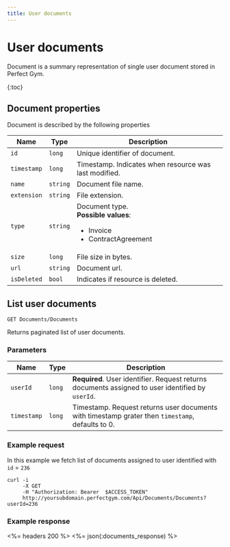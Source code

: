 ```yaml
---
title: User documents
---
```


# User documents

Document is a summary representation of single user document stored in Perfect Gym.

{:toc}


## <a name="properties"></a>Document properties

Document is described by the following properties

Name            | Type      					| Description
----------------|-------------------------------|----------------------
`id`            |`long`     					| Unique identifier of document.
`timestamp`    	|`long`     					| Timestamp. Indicates when resource was last modified.
`name`	    	|`string`   					| Document file name.
`extension`    	|`string`   					| File extension.
`type`	    	|`string`   					| Document type. <br><strong>Possible values</strong>: <br><ul><li>Invoice</li><li>ContractAgreement</li></ul>
`size`		    |`long`		   					| File size in bytes.
`url`		   	|`string`   					| Document url.
`isDeleted`     |`bool`                         | Indicates if resource is deleted.



## List user documents 

    GET Documents/Documents

Returns paginated list of user documents.


### Parameters

Name         | Type   | Description
-------------|--------|--------------------
`userId`  	 |`long`  | **Required**. User identifier. Request returns documents assigned to user identified by `userId`.
`timestamp`	 |`long`  | Timestamp. Request returns user documents with timestamp grater then `timestamp`, defaults to 0.


### Example request

In this example we fetch list of documents assigned to user identified with `id` = `236`

``` command-line
curl -i 
     -X GET 
     -H "Authorization: Bearer  $ACCESS_TOKEN"  
     http://yoursubdomain.perfectgym.com/Api/Documents/Documents?userId=236
```


### Example response

<%= headers 200 %>
<%= json(:documents_response) %>
